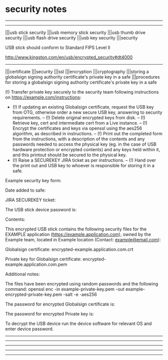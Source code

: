 # security notes

----

----

|||usb stick security |||usb memory stick security |||usb thumb drive security |||usb flash drive security |||usb key security |||security

USB stick should conform to Standard FIPS Level II

http://www.kingston.com/en/usb/encrypted_security#dt4000

----

|||certificate
|||security
|||ssl
|||encryption
|||cryptography
|||storing a globalsign signing authority certificate's private key in a safe
|||procedures for storing a globalsign signing authority certificate's private key in a safe


(!) Transfer private key securely to the security team following instructions on https://example.com/instructions:
- (!) If updating an existing Globalsign certificate, request the USB key from OTG, otherwise order a new secure USB key, answering to security requirements.
– (!) Delete original encrypted keys from disk.
– (!) Retrieve key, cert and intermediate cert from a Live instance.
– (!) Encrypt the certificates and keys via openssl using the aes256 algorithm, as described in instructions.
– (!) Print out the completed form from the instructions, with a description of the contents and any passwords needed to access the physical key (eg. in the case of USB hardware protection or encrypted contents) and any keys held within it, and this printout should be secured to the physical key.
- (!) Raise a SECUREKEY JIRA ticket as per instructions.
– (!) Hand over the print out and USB key to whoever is responsible for storing it in a safe.


Example security key form:


Date added to safe:

JIRA SECUREKEY ticket:

The USB stick device password is:

Contents:

This encrypted USB stick contains the following security files for the EXAMPLE application (https://example.application.com), owned by the Example team, located in Example location (Contact: example@email.com):

Globalsign certificate:
encrypted-example.application.com.crt

Private key for Globalsign certificate:
encrypted-example.application.com.pem

Additional notes:

The files have been encrypted using random passwords and the following command:
openssl enc -in example-private-key.pem -out example-encrypted-private-key.pem -salt -e -aes256

The password for encrypted Globalsign certificate is: 

The password for encrypted Private key is: 

To decrypt the USB device run the device software for relevant OS and enter device password.

----
----
----
----
----